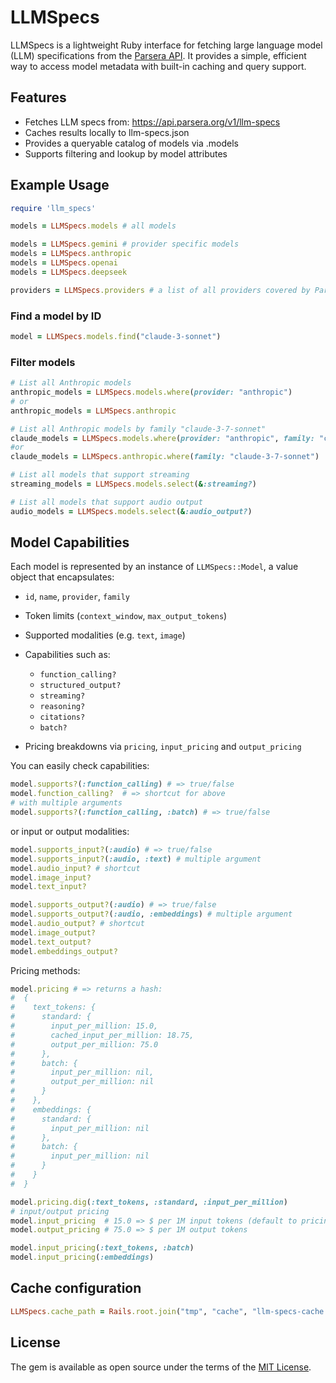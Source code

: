 # LLMSpecs

LLMSpecs is a lightweight Ruby interface for fetching 
large language model (LLM) specifications from the [Parsera API](https://llmspecs.parsera.org).
It provides a simple, efficient way to access model metadata with built-in caching and query support.

## Features

- Fetches LLM specs from: https://api.parsera.org/v1/llm-specs
- Caches results locally to llm-specs.json
- Provides a queryable catalog of models via .models
- Supports filtering and lookup by model attributes


## Example Usage
```ruby
require 'llm_specs'

models = LLMSpecs.models # all models

models = LLMSpecs.gemini # provider specific models
models = LLMSpecs.anthropic
models = LLMSpecs.openai
models = LLMSpecs.deepseek

providers = LLMSpecs.providers # a list of all providers covered by Parsera API
```

### Find a model by ID
```ruby
model = LLMSpecs.models.find("claude-3-sonnet")
```

### Filter models
```ruby
# List all Anthropic models
anthropic_models = LLMSpecs.models.where(provider: "anthropic")
# or 
anthropic_models = LLMSpecs.anthropic

# List all Anthropic models by family "claude-3-7-sonnet"
claude_models = LLMSpecs.models.where(provider: "anthropic", family: "claude-3-7-sonnet")
#or 
claude_models = LLMSpecs.anthropic.where(family: "claude-3-7-sonnet")

# List all models that support streaming
streaming_models = LLMSpecs.models.select(&:streaming?)

# List all models that support audio output
audio_models = LLMSpecs.models.select(&:audio_output?)

```

##  Model Capabilities
Each model is represented by an instance of `LLMSpecs::Model`, a value object that encapsulates:

- `id`, `name`, `provider`, `family`
- Token limits (`context_window`, `max_output_tokens`)
- Supported modalities (e.g. `text`, `image`)
- Capabilities such as:
    - `function_calling?`
    - `structured_output?`
    - `streaming?`
    - `reasoning?`
    - `citations?`
    - `batch?`

- Pricing breakdowns via `pricing`, `input_pricing` and `output_pricing`

You can easily check capabilities:
```ruby
model.supports?(:function_calling) # => true/false
model.function_calling?  # => shortcut for above
# with multiple arguments
model.supports?(:function_calling, :batch) # => true/false
```

or input or output modalities:
```ruby
model.supports_input?(:audio) # => true/false
model.supports_input?(:audio, :text) # multiple argument
model.audio_input? # shortcut
model.image_input?
model.text_input?

model.supports_output?(:audio) # => true/false
model.supports_output?(:audio, :embeddings) # multiple argument
model.audio_output? # shortcut
model.image_output?
model.text_output?
model.embeddings_output?
```

Pricing methods:
```ruby
model.pricing # => returns a hash: 
#  {
#    text_tokens: {
#      standard: {
#        input_per_million: 15.0,
#        cached_input_per_million: 18.75,
#        output_per_million: 75.0
#      },
#      batch: {
#        input_per_million: nil,
#        output_per_million: nil
#      }
#    },
#    embeddings: {
#      standard: {
#        input_per_million: nil
#      },
#      batch: {
#        input_per_million: nil
#      }
#    }
#  }

model.pricing.dig(:text_tokens, :standard, :input_per_million)
# input/output pricing
model.input_pricing  # 15.0 => $ per 1M input tokens (default to pricing[:text_tokens][:standard][:input_per_million])
model.output_pricing # 75.0 => $ per 1M output tokens

model.input_pricing(:text_tokens, :batch)
model.input_pricing(:embeddings)
```

## Cache configuration

```ruby
LLMSpecs.cache_path = Rails.root.join("tmp", "cache", "llm-specs-cache.json")
```

## License

The gem is available as open source under the terms of the [MIT License](https://opensource.org/licenses/MIT).
